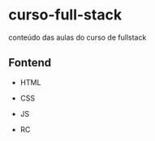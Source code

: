 # curso-full-stack

conteúdo das aulas do curso de fullstack

## Fontend

- HTML

- CSS

- JS

- RC

